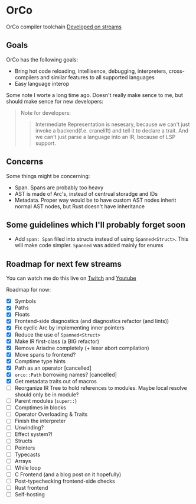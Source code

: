 # OrCo
OrCo compiler toolchain
[Developed on streams](https://www.youtube.com/playlist?list=PLvZASPqsD2VjqJ6968gEhoLlCn0i0rqHH)

## Goals
OrCo has the following goals:
- Bring hot code reloading, intellisence, debugging, interpreters, cross-compilers and similar features to all supported languages
- Easy language interop

Some note I worte a long time ago. Doesn't really make sence to me, but should make sence for new developers:
> Note for developers:
> > Intermediate Representation is nesesary, because
> > we can't just invoke a backend(f.e. cranelift) and
> > tell it to declare a trait. And we can't just parse
> > a language into an IR, because of LSP support.

## Concerns
Some things might be concerning:
- Span. Spans are probably too heavy
- AST is made of Arc's, instead of centrual storadge and IDs
- Metadata. Proper way would be to have custom AST nodes inherit normal AST nodes, but Rust doesn't have inheritance

## Some guidelines which I'll probably forget soon
- Add `span: Span` filed into structs instead of using `Spanned<Struct>`. This will make code simpler. `Spanned` was added mainly for enums

## Roadmap for next few streams
You can watch me do this live on [Twitch](https://www.twitch.tv/infinitecoder01) and [Youtube](https://www.youtube.com/@InfiniteCoder02/)

Roadmap for now:
- [x] Symbols
- [x] Paths
- [x] Floats
- [x] Frontend-side diagnostics (and diagnostics refactor (and lints))
- [x] Fix cyclic Arc by implementing inner pointers
- [x] Reduce the use of `Spanned<Struct>`
- [x] Make IR first-class (a BIG refactor)
- [x] Remove Ariadne completely (+ lexer abort compilation)
- [x] Move spans to frontend?
- [x] Comptime type hints
- [x] Path as an operator \[cancelled\]
- [x] `orco::Path` borrowing names? \[cancelled\]
- [x] Get metadata traits out of macros
- [ ] Reorganize IR Tree to hold references to modules. Maybe local resolve should only be in module?
- [ ] Parent modules (`super::`)
- [ ] Comptimes in blocks
- [ ] Operator Overloading & Traits
- [ ] Finish the interpreter
- [ ] Unwinding?
- [ ] Effect system?!
- [ ] Structs
- [ ] Pointers
- [ ] Typecasts
- [ ] Arrays
- [ ] While loop
- [ ] C Frontend (and a blog post on it hopefully)
- [ ] Post-typechecking frontend-side checks
- [ ] Rust frontend
- [ ] Self-hosting
